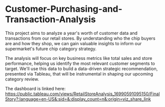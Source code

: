 # Customer-Purchasing-and-Transaction-Analysis
This project aims to analyze a year's worth of customer data and transactions from our retail stores. By understanding who the chip buyers are and how they shop, we can gain valuable insights to inform our supermarket's future chip category strategy.

The analysis will focus on key business metrics like total sales and store performance, helping us identify the most relevant customer segments to target.  We'll use this data to build a data-driven strategic recommendation, presented via Tableau, that will be instrumental in shaping our upcoming category review.


The dashboard is linked here:  https://public.tableau.com/views/RetailStoreAnalysis_16990591095150/FinalStory?:language=en-US&:sid=&:display_count=n&:origin=viz_share_link 
